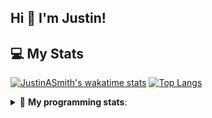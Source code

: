 ## Hi 👋 I'm Justin!

## 💻 My Stats

[![JustinASmith's wakatime stats](https://github-readme-stats.vercel.app/api/wakatime?username=JustinASmith)](https://github.com/JustinASmith/JustinASmith)
[![Top Langs](https://github-readme-stats.vercel.app/api/top-langs/?username=JustinASmith&layout=compact)](https://github.com/JustinASmith/JustinASmith)

<details> 
 <summary>🤖 <b>My programming stats</b>: </summary>
<br>
  
<!--START_SECTION:waka-->
**I'm an Early 🐤** 

```text
🌞 Morning    65 commits     ██████░░░░░░░░░░░░░░░░░░░   25.79% 
🌆 Daytime    96 commits     █████████░░░░░░░░░░░░░░░░   38.1% 
🌃 Evening    78 commits     ███████░░░░░░░░░░░░░░░░░░   30.95% 
🌙 Night      13 commits     █░░░░░░░░░░░░░░░░░░░░░░░░   5.16%

```
📅 **I'm Most Productive on Sunday** 

```text
Monday       30 commits     ███░░░░░░░░░░░░░░░░░░░░░░   11.9% 
Tuesday      38 commits     ███░░░░░░░░░░░░░░░░░░░░░░   15.08% 
Wednesday    6 commits      ░░░░░░░░░░░░░░░░░░░░░░░░░   2.38% 
Thursday     56 commits     █████░░░░░░░░░░░░░░░░░░░░   22.22% 
Friday       22 commits     ██░░░░░░░░░░░░░░░░░░░░░░░   8.73% 
Saturday     25 commits     ██░░░░░░░░░░░░░░░░░░░░░░░   9.92% 
Sunday       75 commits     ███████░░░░░░░░░░░░░░░░░░   29.76%

```


📊 **This Week I Spent My Time On** 

```text
💬 Programming Languages: 
Dart                     4 hrs               █████████████████████░░░░   85.93% 
YAML                     18 mins             █░░░░░░░░░░░░░░░░░░░░░░░░   6.75% 
Java                     16 mins             █░░░░░░░░░░░░░░░░░░░░░░░░   5.79% 
Other                    2 mins              ░░░░░░░░░░░░░░░░░░░░░░░░░   0.74% 
HTML                     1 min               ░░░░░░░░░░░░░░░░░░░░░░░░░   0.59%

```

**I Mostly Code in JavaScript** 

```text
JavaScript               5 repos             █████████░░░░░░░░░░░░░░░░   35.71% 
Java                     3 repos             █████░░░░░░░░░░░░░░░░░░░░   21.43% 
C++                      2 repos             ███░░░░░░░░░░░░░░░░░░░░░░   14.29% 
C                        2 repos             ███░░░░░░░░░░░░░░░░░░░░░░   14.29% 
CSS                      1 repo              █░░░░░░░░░░░░░░░░░░░░░░░░   7.14%

```



<!--END_SECTION:waka-->
<details> 
